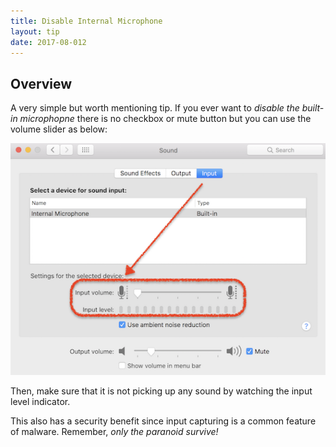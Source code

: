 ```yaml
---
title: Disable Internal Microphone
layout: tip
date: 2017-08-012
---
```


## Overview

A very simple but worth mentioning tip. If you ever want to _disable the built-in microphopne_ there is no checkbox or mute button but you can use the volume slider as below:

![disable-mic](/assets/images/tips/disable-mic.png)

Then, make sure that it is not picking up any sound by watching the input level indicator.

This also has a security benefit since input capturing is a common feature of malware. Remember, _only the paranoid survive!_
